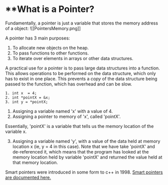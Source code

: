 
# **What is a Pointer? 

Fundamentally, a pointer is just a variable that stores the memory address of a object:
![[PointersMemory.png]]

A pointer has 3 main purposes:
1. To allocate new objects on the heap.
2. To pass functions to other functions.
3. To iterate over elements in arrays or other data structures.

A practical use for a pointer is to pass large data structures into a function. This allows operations to be performed on the data structure, which only has to exist in one place. This prevents a *copy* of the data structure being passed to the function, which has overhead and can be slow.


```
1. int x  = 4; 
2. int *pointX = &x;   
3. int y = *pointX;

```

1. Assigning a variable named 'x' with a value of 4.
2. Assigning a pointer to memory of 'x', called 'pointX'. 

Essentially, 'pointX' is a variable that tells us the memory location of the variable x.

3. Assigning a variable named 'y', with a value of the data held at memory location x (ie, y = 4 in this case). Note that we have take 'pointX' and de-referenced it, which means that the program has looked at the memory location held by variable 'pointX' and returned the value held at that memory location.


Smart pointers were introduced in some form to c++ in 1998. [Smart pointers are documented here.](obsidian://open?vault=Obsidian&file=CPP%2FLessons%2FSmart%20Pointers)

